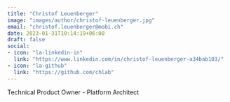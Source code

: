 ```yaml
---
title: "Christof Leuenberger"
image: "images/author/christof-leuenberger.jpg"
email: "christof.leuenberger@mobi.ch"
date: 2023-01-31T10:14:19+06:00
draft: false
social:
- icon: "la-linkedin-in"
  link: "https://www.linkedin.com/in/christof-leuenberger-a34bab103/"
- icon: "la-github"
  link: "https://github.com/chlab"
---
```


Technical Product Owner - Platform Architect
